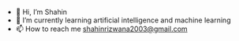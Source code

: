 - 👋 Hi, I’m Shahin
- 🌱 I’m currently learning artificial intelligence and machine learning
- 📫 How to reach me shahinrizwana2003@gmail.com

<!---
Shahin2003/Shahin2003 is a ✨ special ✨ repository because its `README.md` (this file) appears on your GitHub profile.
You can click the Preview link to take a look at your changes.
--->
